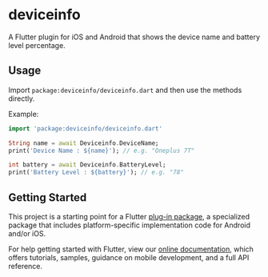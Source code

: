 # deviceinfo

A Flutter plugin for iOS and Android that shows the device name and battery level percentage. <br>

## Usage

Import `package:deviceinfo/deviceinfo.dart` and then use the methods directly.

Example:
```dart
import 'package:deviceinfo/deviceinfo.dart'

String name = await Deviceinfo.DeviceName;
print('Device Name : ${name}'); // e.g. "Oneplus 7T"

int battery = await Deviceinfo.BatteryLevel;
print('Battery Level : ${battery}'); // e.g. "78"
```

## Getting Started

This project is a starting point for a Flutter
[plug-in package](https://flutter.dev/developing-packages/),
a specialized package that includes platform-specific implementation code for
Android and/or iOS.

For help getting started with Flutter, view our 
[online documentation](https://flutter.dev/docs), which offers tutorials, 
samples, guidance on mobile development, and a full API reference.
